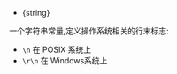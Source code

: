 <!-- YAML
added: v0.7.8
-->

* {string}

一个字符串常量,定义操作系统相关的行末标志:

* `\n` 在 POSIX 系统上
* `\r\n` 在 Windows系统上

